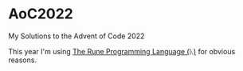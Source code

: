# AoC2022
My Solutions to the Advent of Code 2022

This year I'm using [The Rune Programming Language (ᚣ)](https://github.com/google/rune) for obvious reasons.
